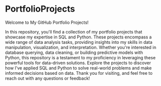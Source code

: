 # PortfolioProjects
Welcome to My GitHub Portfolio Projects!

In this repository, you'll find a collection of my portfolio projects that showcase my expertise in SQL and Python. 
These projects encompass a wide range of data analysis tasks, providing insights into my skills in data manipulation, 
visualization, and interpretation. Whether you're interested in database querying, data cleaning, or building predictive 
models with Python, this repository is a testament to my proficiency in leveraging these powerful tools for data-driven 
solutions. Explore the projects to discover how I've applied SQL and Python to solve real-world problems and make informed
decisions based on data. Thank you for visiting, and feel free to reach out with any questions or feedback!
